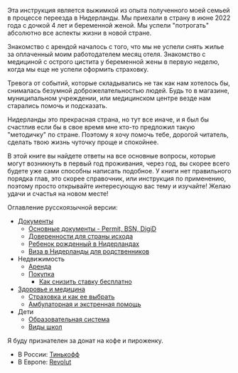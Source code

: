 Эта инструкция является выжимкой из опыта полученного моей семьей в процессе переезда в Нидерланды. Мы приехали в страну в июне 2022 года с дочкой 4 лет и беременной женой. Мы успели "потрогать" абсолютно все аспекты жизни в новой стране.

Знакомство с арендой началось с того, что мы не успели снять жилье за оплаченный моим работодателем месяц отеля. Знакомство с медициной с острого цистита у беременной жены в первую неделю, когда мы еще не успели оформить страховку.

Тревога от событий, которые складывались не так как нам хотелось бы, снималась безумной доброжелательностью людей.
Будь то в магазине, муниципальном учреждении, или медицинском центре везде нам старались помочь и подсказать.

Нидерланды это прекрасная страна, но тут все иначе, и я был бы счастлив если бы в свое время мне кто-то предложил такую "методичку" по стране. Поэтому я хочу помочь тебе, дорогой читатель, сделать твою жизнь чуточку проще и спокойнее.

В этой книге вы найдете ответы на все основные вопросы, которые могут возникнуть в первый год проживания, через год, вы скорее всего будете уже сами способны написать подобное. У книги нет правильного порядка глав, это скорее справочник, или инструкция по применению, поэтому просто открывайте интересующую вас тему и изучайте! Желаю удачи и счастья на новом месте!

Оглавление русскоязычной версии:

* [Документы](./documents)
  * [Основные документы - Permit, BSN, DigiD](./documents/docs.md)
  * [Доверенности для страны исхода](./documents/notary.md)
  * [Ребенок рожденный в Нидерландах](./documents/newborn.md)
  * [Виза в Нидерланды для родственников](./documents/visa.md)
* Недвижимость 
  * [Аренда](./housing/rent.md)
  * [Покупка](./housing/buy.md)
    * [Как снизить ставку бесплатно](./housing/percent.md)
* [Здоровье и медицина](./medicine)
  * [Страховка и как ее выбрать](./medicine/insurance.md)
  * [Амбулаторная и экстренная помощь](./medicine/gp.md)
* Дети
  * [Образовательная система](./children/education.md) 
  * [Виды школ](./children/school-types.md) 

Я буду признателен за донат на кофе и пироженку.

* В России: [Тинькофф](https://www.tbank.ru/cf/8KsxuxtnBwm)
* В Европе: [Revolut](https://revolut.me/spbmax)